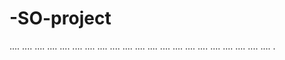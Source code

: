 # -SO-project
....
....
....
....
....
....
....
....
....
....
....
....
....
....
....
....
....
....
....
....
....
.
